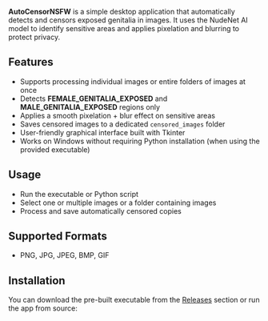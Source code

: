 **AutoCensorNSFW** is a simple desktop application that automatically detects and censors exposed genitalia in images. It uses the NudeNet AI model to identify sensitive areas and applies pixelation and blurring to protect privacy.

## Features

- Supports processing individual images or entire folders of images at once  
- Detects **FEMALE_GENITALIA_EXPOSED** and **MALE_GENITALIA_EXPOSED** regions only  
- Applies a smooth pixelation + blur effect on sensitive areas  
- Saves censored images to a dedicated `censored_images` folder  
- User-friendly graphical interface built with Tkinter  
- Works on Windows without requiring Python installation (when using the provided executable)  

## Usage

- Run the executable or Python script  
- Select one or multiple images or a folder containing images  
- Process and save automatically censored copies  

## Supported Formats

- PNG, JPG, JPEG, BMP, GIF  

## Installation

You can download the pre-built executable from the [Releases](#) section or run the app from source:
